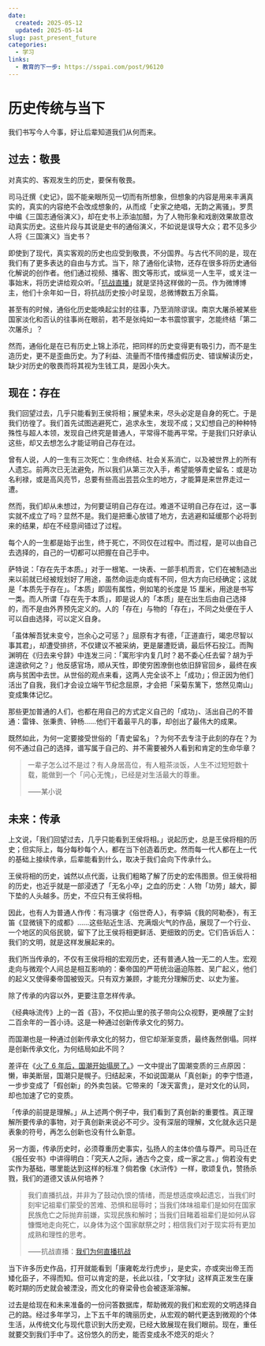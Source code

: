 ```yaml
---
date:
  created: 2025-05-12
  updated: 2025-05-14
slug: past_present_future
categories:
  - 学习
links:
  - 教育的下一步: https://sspai.com/post/96120
---
```

# 历史传统与当下

我们书写今人今事，好让后辈知道我们从何而来。

<!-- more -->

## 过去：敬畏

对真实的、客观发生的历史，要保有敬畏。

司马迁撰《史记》，固不能亲眼所见一切而有所想象，但想象的内容是用来丰满真实的，真实的内容绝不会改成想象的，从而成「史家之绝唱，无韵之离骚」。罗贯中编《三国志通俗演义》，却在史书上添油加醋，为了人物形象和戏剧效果故意改动真实历史。这些片段与其说是史书的通俗演义，不如说是误导大众；君不见多少人将《三国演义》当史书？

即使到了现代，真实客观的历史也应受到敬畏，不分国界。与古代不同的是，现在我们有了更多表达的自由与方式。当下，除了通俗化读物，还存在很多将历史通俗化解说的创作者。他们通过视频、播客、图文等形式，或纵览一人生平，或关注一事始末，将历史讲给观众听。「[抗战直播](https://www.weibo.com/2896390104)」就是坚持这样做的一员。作为微博博主，他们十余年如一日，将抗战历史按小时呈现，总微博数五万余篇。

甚至有的时候，通俗化历史能唤起尘封的往事，乃至消除谬误。南京大屠杀被某些国家淡化和否认的往事尚在眼前，若不是张纯如一本书震惊寰宇，怎能终结「第二次屠杀」？

然而，通俗化是在已有历史上锦上添花，把同样的历史变得更有吸引力，而不是生造历史，更不是歪曲历史。为了利益、流量而不惜传播虚假历史、错误解读历史，缺少对历史的敬畏而将其视为生钱工具，是因小失大。

## 现在：存在

我们回望过去，几乎只能看到王侯将相；展望未来，尽头必定是自身的死亡。于是我们彷徨了。我们首先试图逃避死亡，追求永生，发现不成；又幻想自己的种种特殊性与超人本领，发现自己终究是普通人，平常得不能再平常。于是我们只好承认这些，却又去想怎么才能证明自己存在过。

曾有人说，人的一生有三次死亡：生命终结、社会关系消亡，以及被世界上的所有人遗忘。前两次已无法避免，所以我们从第三次入手，希望能够青史留名：或是功名利禄，或是高风亮节，总要有些高出芸芸众生的地方，才能算是来世界走过一遭。

然而，我们却从未想过，为何要证明自己存在过。难道不证明自己存在过，这一事实就不成立了吗？显然不是。我们是把重心放错了地方，去逃避和延缓那个必将到来的结果，却在不经意间错过了过程。

每个人的一生都是始于出生，终于死亡，不同仅在过程中。而过程，是可以由自己去选择的，自己的一切都可以把握在自己手中。

萨特说：「存在先于本质。」对于一根笔、一块表、一部手机而言，它们在被制造出来以前就已经被规划好了用途，虽然命运走向或有不同，但大方向已经确定；这就是「本质先于存在」。「本质」即固有属性，例如笔的长度是 15 厘米，用途是书写一类。而人所谓「存在先于本质」，即是说人的「本质」是在出生后由自己选择的，而不是由外界预先定义的。人的「存在」与物的「存在」，不同之处便在于人可以自由选择，可以定义自身。

「虽体解吾犹未变兮，岂余心之可惩？」屈原有才有德，「正道直行，竭忠尽智以事其君」，却遭受排挤，不仅建议不被采纳，更是屡遭贬谪，最后怀石投江。而陶渊明在《归去来兮辞》中连发三问：「寓形宇内复几时？曷不委心任去留？胡为乎遑遑欲何之？」他反感官场，顺从天性，即使穷困潦倒也依旧辞官回乡，最终在疾病与贫困中去世。从世俗的观点来看，这两人完全谈不上「成功」；但正因为他们活出了自我，我们才会设立端午节纪念屈原，才会把「采菊东篱下，悠然见南山」变成集体记忆。

那些更加普通的人们，也都在用自己的方式定义自己的「成功」、活出自己的不普通：雷锋、张秉贵、钟杨……他们干着最平凡的事，却创出了最伟大的成果。

既然如此，为何一定要接受世俗的「青史留名」？为何不去专注于此刻的存在？为何不通过自己的选择，谱写属于自己的、并不需要被外人看到和肯定的生命华章？

> 一辈子怎么过不是过？有人身居高位，有人粗茶淡饭，人生不过短短数十载，能做到一个「问心无愧」，已经是对生活最大的尊重。
>
> ⸺某小说

## 未来：传承

上文说，「我们回望过去，几乎只能看到王侯将相。」说起历史，总是王侯将相的历史；但实际上，每分每秒每个人，都在当下创造着历史。然而每一代人都在上一代的基础上接续传承，后辈能看到什么，取决于我们会向下传承什么。

王侯将相的历史，诚然以点代面，让我们粗略了解了历史的宏伟图景。但王侯将相的历史，也近乎就是一部浸透了「无名小卒」之血的历史：人物「功劳」越大，脚下垫的人头越多。历史，不应只有王侯将相。

因此，也有人为普通人作传：有冯骥才《俗世奇人》，有李娟《我的阿勒泰》，有王笛《显微镜下的成都》……这些贴近生活、充满烟火气的作品，展现了一个行业、一个地区的风俗民貌，留下了比王侯将相更鲜活、更细致的历史。它们告诉后人：我们的文明，就是这样发展起来的。

我们所当传承的，不仅有王侯将相的宏观历史，还有普通人独一无二的人生。宏观走向与微观个人间总是相互影响的：秦帝国的严苛统治逼迫陈胜、吴广起义，他们的起义又使得秦帝国被毁灭。只有双方兼顾，才能充分理解历史、以史为鉴。

除了传承的内容以外，更要注意怎样传承。

《经典咏流传》上的一首《苔》，不仅把山里的孩子带向公众视野，更唤醒了尘封二百余年的一首小诗。这是一种通过创新传承文化的努力。

而国潮也是一种通过创新传承文化的努力，但它却渐渐变质，最终轰然倒塌。同样是创新传承文化，为何结局如此不同？

差评在《[火了 6 年后，国潮开始塌房了。](https://mp.weixin.qq.com/s/PTwYKCxYWfoaRhH29ucpeg)》一文中提出了国潮变质的三点原因：懒，审美断层，国潮只是幌子。归结起来，不如说国潮从「真创新」的李宁悟道，一步步变成了「假创新」的外卖包装。它带来的「泼天富贵」，是对文化的认同，却也加速了它的变质。

「传承的前提是理解。」从上述两个例子中，我们看到了真创新的重要性。真正理解所要传承的事物，对于真创新来说必不可少。没有深层的理解，文化就永远只是表象的符号，再怎么创新也没有什么新意。

另一方面，传承历史时，必须尊重历史事实，弘扬人的主体价值与尊严。司马迁在《报任安书》中讲得明白：「究天人之际，通古今之变，成一家之言。」倘若没有史实作为基础，哪里能达到这样的标准？倘若像《水浒传》一样，歌颂复仇，赞扬杀戮，我们的道德又该从何培养？

> 我们直播抗战，并非为了鼓动仇恨的情绪，而是想适度唤起遗忘，当我们时刻牢记祖辈们蒙受的苦难、恐惧和屈辱时；当我们体味祖辈们是如何在国家民族危亡之际抛弃前嫌，实现民族和解时；当我们目睹着祖辈们是如何从容慷慨地走向死亡，以身体为这个国家献祭之时；相信我们对于现实将有更加成熟和理性的思考。
>
> ⸺抗战直播：[我们为何直播抗战](https://weibo.com/2896390104/KAFWpzwSJ)

当下许多历史作品，打开就能看到「康雍乾龙行虎步」，是史实，亦或突出帝王而矮化臣子，不得而知。但可以肯定的是，长此以往，「文字狱」这样真正发生在康乾时期的历史就会被湮没，而文化的脊梁骨也会被逐渐溶解。

过去是给现在和未来准备的一份问答数据库，帮助微观的我们和宏观的文明选择自己的路。经过多年学习，上下五千年的瑰丽历史，从宏观的朝代更迭到微观的个体生活，从传统文化与现代意识到大历史观，已经大致展现在我们眼前。现在，重任就要交到我们手中了。这份悠久的历史，能否变成永不熄灭的炬火？
